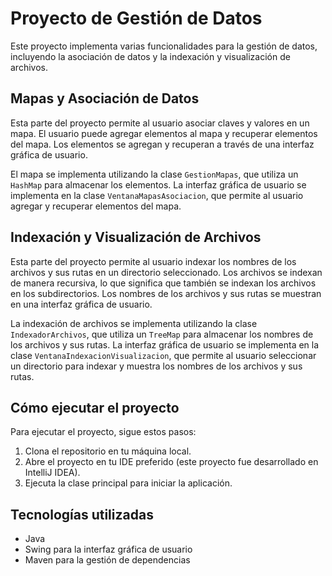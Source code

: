 # Proyecto de Gestión de Datos

Este proyecto implementa varias funcionalidades para la gestión de datos, incluyendo la asociación de datos y la indexación y visualización de archivos.

## Mapas y Asociación de Datos

Esta parte del proyecto permite al usuario asociar claves y valores en un mapa. El usuario puede agregar elementos al mapa y recuperar elementos del mapa. Los elementos se agregan y recuperan a través de una interfaz gráfica de usuario.

El mapa se implementa utilizando la clase `GestionMapas`, que utiliza un `HashMap` para almacenar los elementos. La interfaz gráfica de usuario se implementa en la clase `VentanaMapasAsociacion`, que permite al usuario agregar y recuperar elementos del mapa.

## Indexación y Visualización de Archivos

Esta parte del proyecto permite al usuario indexar los nombres de los archivos y sus rutas en un directorio seleccionado. Los archivos se indexan de manera recursiva, lo que significa que también se indexan los archivos en los subdirectorios. Los nombres de los archivos y sus rutas se muestran en una interfaz gráfica de usuario.

La indexación de archivos se implementa utilizando la clase `IndexadorArchivos`, que utiliza un `TreeMap` para almacenar los nombres de los archivos y sus rutas. La interfaz gráfica de usuario se implementa en la clase `VentanaIndexacionVisualizacion`, que permite al usuario seleccionar un directorio para indexar y muestra los nombres de los archivos y sus rutas.

## Cómo ejecutar el proyecto

Para ejecutar el proyecto, sigue estos pasos:

1. Clona el repositorio en tu máquina local.
2. Abre el proyecto en tu IDE preferido (este proyecto fue desarrollado en IntelliJ IDEA).
3. Ejecuta la clase principal para iniciar la aplicación.

## Tecnologías utilizadas

- Java
- Swing para la interfaz gráfica de usuario
- Maven para la gestión de dependencias
